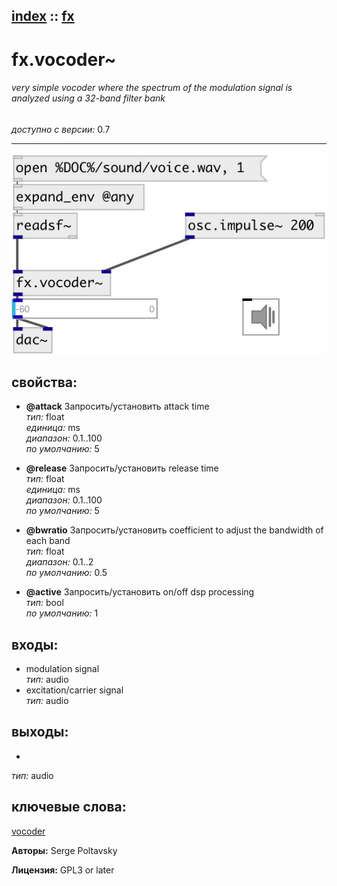 [index](index.html) :: [fx](category_fx.html)
---

# fx.vocoder~

###### very simple vocoder where the spectrum of the modulation signal is analyzed using a 32-band filter bank

*доступно с версии:* 0.7

---




[![example](../examples/img/fx.vocoder~.jpg)](../examples/pd/fx.vocoder~.pd)







## свойства:

* **@attack** 
Запросить/установить attack time<br>
_тип:_ float<br>
_единица:_ ms<br>
_диапазон:_ 0.1..100<br>
_по умолчанию:_ 5<br>

* **@release** 
Запросить/установить release time<br>
_тип:_ float<br>
_единица:_ ms<br>
_диапазон:_ 0.1..100<br>
_по умолчанию:_ 5<br>

* **@bwratio** 
Запросить/установить coefficient to adjust the bandwidth of each band<br>
_тип:_ float<br>
_диапазон:_ 0.1..2<br>
_по умолчанию:_ 0.5<br>

* **@active** 
Запросить/установить on/off dsp processing<br>
_тип:_ bool<br>
_по умолчанию:_ 1<br>



## входы:

* modulation signal<br>
_тип:_ audio
* excitation/carrier signal<br>
_тип:_ audio



## выходы:

*  <br>
_тип:_ audio



## ключевые слова:

[vocoder](keywords/vocoder.html)






**Авторы:** Serge Poltavsky




**Лицензия:** GPL3 or later





